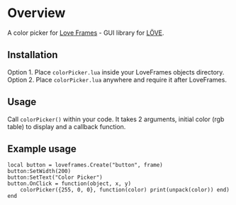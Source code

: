 # Overview
A color picker for [Love Frames](https://github.com/NikolaiResokav/LoveFrames) - GUI library for [LÖVE](http://www.love2d.org).

## Installation
Option 1. Place ``colorPicker.lua`` inside your LoveFrames objects directory.
Option 2. Place ``colorPicker.lua`` anywhere and require it after LoveFrames.

## Usage
Call ``colorPicker()`` within your code. It takes 2 arguments, initial color (rgb table) to display and a callback function.

## Example usage

	local button = loveframes.Create("button", frame)
	button:SetWidth(200)
	button:SetText("Color Picker")
	button.OnClick = function(object, x, y)
		colorPicker({255, 0, 0}, function(color) print(unpack(color)) end)
	end